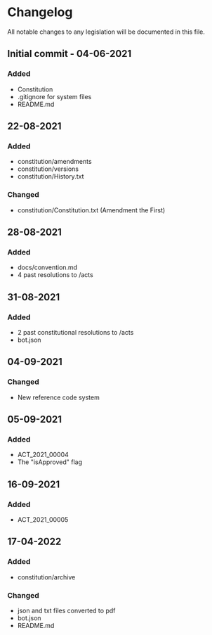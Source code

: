 <!-- This is how a changelog entry should looks like
## dd-mm-yyyy
### Added
- for new legislations. 

### Changed
- for edits in existing files.

### Removed
- for any removed legislations.
-->

<!-- Links example
## [dd-mm-yyyy]

[dd-mm-yyyy]: https://example.com/ "lorem ipsum" (put at the end of file)

or,

[dd-mm-yyyy](https://example.com/) (inline link)
-->

# Changelog
All notable changes to any legislation will be documented in this file.

## Initial commit - 04-06-2021
### Added
- Constitution
- .gitignore for system files
- README.md

## 22-08-2021
### Added
- constitution/amendments
- constitution/versions
- constitution/History.txt
### Changed
- constitution/Constitution.txt (Amendment the First)

## 28-08-2021
### Added
- docs/convention.md
- 4 past resolutions to /acts

## 31-08-2021
### Added
- 2 past constitutional resolutions to /acts
- bot.json

## 04-09-2021
### Changed
- New reference code system

## 05-09-2021
### Added
- ACT_2021_00004
- The "isApproved" flag

## 16-09-2021
### Added
- ACT_2021_00005

## 17-04-2022
### Added
- constitution/archive
### Changed
- json and txt files converted to pdf
- bot.json
- README.md
